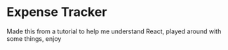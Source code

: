 # Expense Tracker #

Made this from a tutorial to help me understand React, played around with some things, enjoy